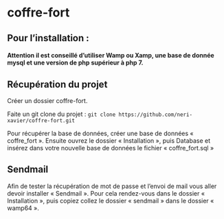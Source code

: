# coffre-fort
## Pour l’installation :
#### Attention il est conseillé d’utiliser Wamp ou Xamp, une base de donnée mysql et une version de php supérieur à php 7.

## Récupération du projet
Créer un dossier coffre-fort.

Faite un git clone du projet :
``` git clone https://github.com/neri-xavier/coffre-fort.git ```

Pour récupérer la base de données, créer une base de données « coffre_fort ». Ensuite ouvrez le dossier « Installation », puis Database et insérez dans votre nouvelle base de données le fichier « coffre_fort.sql »

## Sendmail
Afin de tester la récupération de mot de passe et l’envoi de mail vous aller devoir installer « Sendmail ». Pour cela rendez-vous dans le dossier « Installation », puis copiez collez le dossier « sendmail » dans le dossier « wamp64 ».
